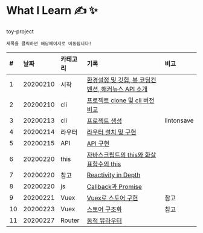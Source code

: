 # What I Learn &#9997; &#10024;
toy-project 

`제목을 클릭하면 해당페이지로 이동됩니다!`

| #   | 날짜                                                                              | 카테고리     | 기록                                                    | 비고 |
| :-- | :-------------------------------------------------------------------------------- | :----------- | :------------------------------------------------------ | :--- |
| 1 | 20200210 | 시작 | [환경설정 및 깃헙, 뷰 코딩컨벤션, 해커뉴스 API 소개](https://github.com/leepro225/learn-vue-js-level3/blob/master/lectures/lecture_01.md) | |
| 2 | 20200210 | cli | [프로젝트 clone 및 cli 버전 비교](https://github.com/leepro225/learn-vue-js-level3/blob/master/lectures/lecture_02.md) | |
| 3 | 20200213 | cli | [프로젝트 생성](https://github.com/leepro225/learn-vue-js-level3/blob/master/lectures/lecture_03.md) | lintonsave |
| 4 | 20200214 | 라우터 | [라우터 설치 및 구현](https://github.com/leepro225/learn-vue-js-level3/blob/master/lectures/lecture_04.md) |  |
| 5 | 20200215 | API | [API 구현](https://github.com/leepro225/learn-vue-js-level3/blob/master/lectures/lecture_05.md) |  |
| 6 | 20200220 | this | [자바스크립트의 this와 화살표함수의 this](https://github.com/leepro225/learn-vue-js-level3/blob/master/lectures/lecture_06.md) |  |
| 7 | 20200220 | 참고 | [Reactivity in Depth](https://github.com/leepro225/learn-vue-js-level3/blob/master/lectures/lecture_07.md) |  |
| 8 | 20200220 | js | [Callback과 Promise](https://github.com/leepro225/learn-vue-js-level3/blob/master/lectures/lecture_08.md) |  |
| 9 | 20200221 | Vuex | [Vuex로 스토어 구현](https://github.com/leepro225/learn-vue-js-level3/blob/master/lectures/lecture_09.md) | 참고 |
| 10 | 20200223 | Vuex | [스토어 구조화](https://github.com/leepro225/learn-vue-js-level3/blob/master/lectures/lecture_10.md) | 참고 |
| 11 | 20200227 | Router | [동적 뷰라우터](https://github.com/leepro225/learn-vue-js-level3/blob/master/lectures/lecture_11.md) | |
